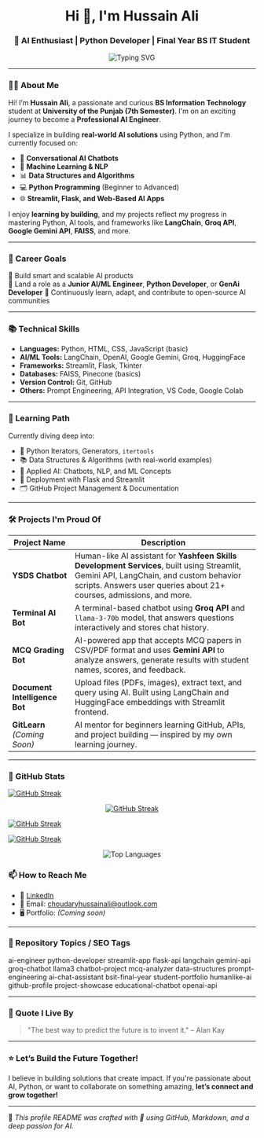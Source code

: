 <h1 align="center">Hi 👋, I'm Hussain Ali</h1>
<h3 align="center">🚀 AI Enthusiast | Python Developer | Final Year BS IT Student</h3>

<p align="center">
  <img src="https://readme-typing-svg.demolab.com?font=Fira+Code&size=22&pause=1000&color=16A34A&center=true&vCenter=true&width=440&lines=Final+Year+BS+IT+Student;Aspiring+AI+Engineer;Building+Real-World+AI+Projects;Python+Developer;Open-to-Work" alt="Typing SVG" />
</p>

---

### 👨‍💻 About Me

Hi! I’m **Hussain Ali**, a passionate and curious **BS Information Technology** student at **University of the Punjab (7th Semester)**. I'm on an exciting journey to become a **Professional AI Engineer**.

I specialize in building **real-world AI solutions** using Python, and I'm currently focused on:

- 🤖 **Conversational AI Chatbots**
- 🧠 **Machine Learning & NLP**
- 📊 **Data Structures and Algorithms**
- 💻 **Python Programming** (Beginner to Advanced)
- 🌐 **Streamlit, Flask, and Web-Based AI Apps**

I enjoy **learning by building**, and my projects reflect my progress in mastering Python, AI tools, and frameworks like **LangChain**, **Groq API**, **Google Gemini API**, **FAISS**, and more.

---

### 🎯 Career Goals

🔹 Build smart and scalable AI products  
🔹 Land a role as a **Junior AI/ML Engineer**, **Python Developer**, or **GenAi Developer**
🔹 Continuously learn, adapt, and contribute to open-source AI communities

---

### 📚 Technical Skills

- **Languages:** Python, HTML, CSS, JavaScript (basic)
- **AI/ML Tools:** LangChain, OpenAI, Google Gemini, Groq, HuggingFace
- **Frameworks:** Streamlit, Flask, Tkinter
- **Databases:** FAISS, Pinecone (basics)
- **Version Control:** Git, GitHub
- **Others:** Prompt Engineering, API Integration, VS Code, Google Colab

---

### 🧠 Learning Path

Currently diving deep into:

- 🔁 Python Iterators, Generators, `itertools`
- 📚 Data Structures & Algorithms (with real-world examples)
- 🧠 Applied AI: Chatbots, NLP, and ML Concepts
- 🔧 Deployment with Flask and Streamlit
- 🗂️ GitHub Project Management & Documentation

---

### 🛠️ Projects I'm Proud Of

| Project Name | Description |
|--------------|-------------|
| **YSDS Chatbot** | Human-like AI assistant for **Yashfeen Skills Development Services**, built using Streamlit, Gemini API, LangChain, and custom behavior scripts. Answers user queries about 21+ courses, admissions, and more. |
| **Terminal AI Bot** | A terminal-based chatbot using **Groq API** and `llama-3-70b` model, that answers questions interactively and stores chat history. |
| **MCQ Grading Bot** | AI-powered app that accepts MCQ papers in CSV/PDF format and uses **Gemini API** to analyze answers, generate results with student names, scores, and feedback. |
| **Document Intelligence Bot** | Upload files (PDFs, images), extract text, and query using AI. Built using LangChain and HuggingFace embeddings with Streamlit frontend. |
| **GitLearn** *(Coming Soon)* | AI mentor for beginners learning GitHub, APIs, and project building — inspired by my own learning journey. |

---

### 🧩 GitHub Stats

[![GitHub Streak](https://streak-stats.demolab.com/?user=choudaryhussainali)](https://git.io/streak-stats)

<p align="center">
  <a href="https://git.io/streak-stats">
    <img src="https://streak-stats.demolab.com?user=choudaryhussainali&theme=react&hide_border=true&date_format=M%20j%5B%2C%20Y%5D" alt="GitHub Streak"/>
  </a>
</p>


[![GitHub Streak](https://github-readme-streak-stats.herokuapp.com?user=choudaryhussainali)](https://git.io/streak-stats)


<a href="https://git.io/streak-stats"><img src="https://github-readme-streak-stats.herokuapp.com?user=choudaryhussainali" alt="GitHub Streak" /></a>

<p align="center">
  <img src="https://github-readme-stats.vercel.app/api/top-langs/?username=choudaryhussainali&layout=compact&theme=radical&hide_border=true" alt="Top Languages"/>
</p>


### 📫 How to Reach Me

- 💼 [LinkedIn](https://www.linkedin.com) 
- 📧 Email: choudaryhussainali@outlook.com
- 🖥️ Portfolio: *(Coming soon)*

---

### 🔖 Repository Topics / SEO Tags


ai-engineer
python-developer
streamlit-app
flask-api
langchain
gemini-api
groq-chatbot
llama3
chatbot-project
mcq-analyzer
data-structures
prompt-engineering
ai-chat-assistant
bsit-final-year
student-portfolio
humanlike-ai
github-profile
project-showcase
educational-chatbot
openai-api


---

### 🧠 Quote I Live By

> "The best way to predict the future is to invent it." – Alan Kay

---

### ⭐ Let’s Build the Future Together!

I believe in building solutions that create impact. If you're passionate about AI, Python, or want to collaborate on something amazing, **let’s connect and grow together!**

---

📝 *This profile README was crafted with 💚 using GitHub, Markdown, and a deep passion for AI.*

